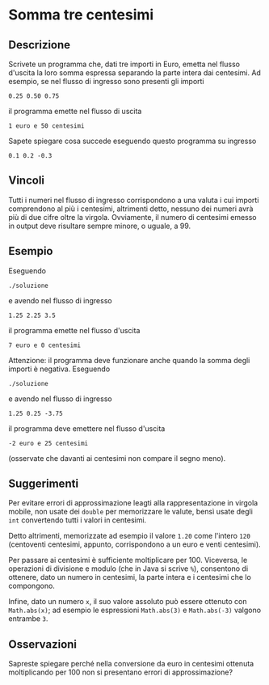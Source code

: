 Somma tre centesimi
===================

Descrizione
-----------

Scrivete un programma che, dati tre importi in Euro, emetta nel flusso d'uscita
la loro somma espressa separando la parte intera dai centesimi. Ad esempio, se
nel flusso di ingresso sono presenti gli importi

    0.25 0.50 0.75

il programma emette nel flusso di uscita

    1 euro e 50 centesimi

Sapete spiegare cosa succede eseguendo questo programma su ingresso

    0.1 0.2 -0.3


Vincoli
-------

Tutti i numeri nel flusso di ingresso corrispondono a una valuta i cui
importi comprendono al più i centesimi, altrimenti detto, nessuno dei numeri
avrà più di due cifre oltre la virgola. Ovviamente, il numero di centesimi
emesso in output deve risultare sempre minore, o uguale, a 99.


Esempio
-------

Eseguendo

    ./soluzione

e avendo nel flusso di ingresso

    1.25 2.25 3.5

il programma emette nel flusso d'uscita

    7 euro e 0 centesimi

Attenzione: il programma deve funzionare anche quando la somma degli importi è
negativa. Eseguendo

    ./soluzione

e avendo nel flusso di ingresso

    1.25 0.25 -3.75

il programma deve emettere nel flusso d'uscita

    -2 euro e 25 centesimi

(osservate che davanti ai centesimi non compare il segno meno).


Suggerimenti
------------

Per evitare errori di approssimazione leagti alla rappresentazione in virgola
mobile, non usate dei `double` per memorizzare le valute, bensì usate degli
`int` convertendo tutti i valori in centesimi.

Detto altrimenti, memorizzate ad esempio il valore `1.20` come l'intero `120`
(centoventi centesimi, appunto, corrispondono a un euro e venti centesimi).

Per passare ai centesimi è sufficiente moltiplicare per 100. Viceversa, le
operazioni di divisione e modulo (che in Java si scrive `%`), consentono di
ottenere, dato un numero in centesimi, la parte intera e i centesimi che lo
compongono.

Infine, dato un numero `x`, il suo valore assoluto può essere ottenuto con
`Math.abs(x)`; ad esempio le espressioni `Math.abs(3)` e `Math.abs(-3)` valgono
entrambe `3`.


Osservazioni
------------

Sapreste spiegare perché nella conversione da euro in centesimi ottenuta
moltiplicando per 100 non si presentano errori di approssimazione?
